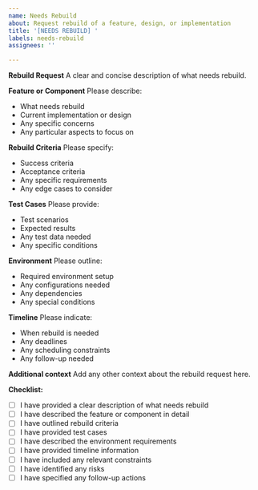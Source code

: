 ```yaml
---
name: Needs Rebuild
about: Request rebuild of a feature, design, or implementation
title: '[NEEDS REBUILD] '
labels: needs-rebuild
assignees: ''

---
```


**Rebuild Request**
A clear and concise description of what needs rebuild.

**Feature or Component**
Please describe:
- What needs rebuild
- Current implementation or design
- Any specific concerns
- Any particular aspects to focus on

**Rebuild Criteria**
Please specify:
- Success criteria
- Acceptance criteria
- Any specific requirements
- Any edge cases to consider

**Test Cases**
Please provide:
- Test scenarios
- Expected results
- Any test data needed
- Any specific conditions

**Environment**
Please outline:
- Required environment setup
- Any configurations needed
- Any dependencies
- Any special conditions

**Timeline**
Please indicate:
- When rebuild is needed
- Any deadlines
- Any scheduling constraints
- Any follow-up needed

**Additional context**
Add any other context about the rebuild request here.

**Checklist:**
- [ ] I have provided a clear description of what needs rebuild
- [ ] I have described the feature or component in detail
- [ ] I have outlined rebuild criteria
- [ ] I have provided test cases
- [ ] I have described the environment requirements
- [ ] I have provided timeline information
- [ ] I have included any relevant constraints
- [ ] I have identified any risks
- [ ] I have specified any follow-up actions 

